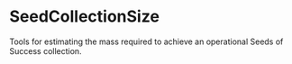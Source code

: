 # SeedCollectionSize
Tools for estimating the mass required to achieve an operational Seeds of Success collection.

